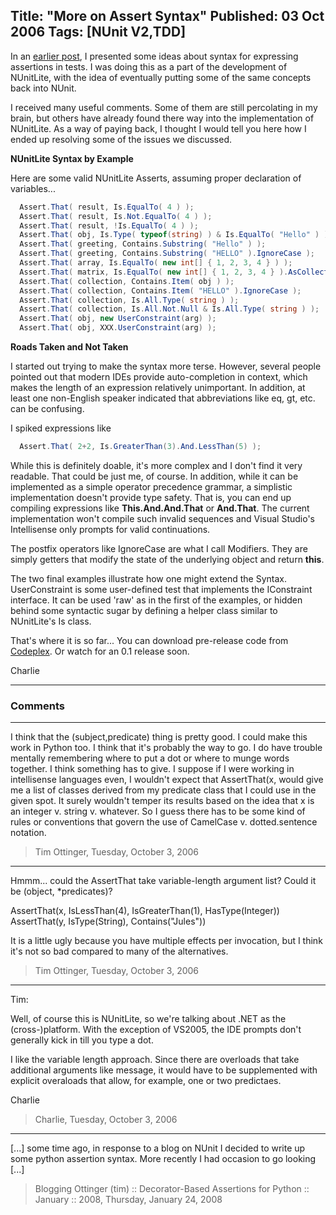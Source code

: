 Title: "More on Assert Syntax"
Published: 03 Oct 2006
Tags: [NUnit V2,TDD]
---
In an [earlier post](/technical/thinking-about-assert-syntax.html), I presented some ideas about syntax for expressing assertions in tests. I was doing this as a part of the development of NUnitLite, with the idea of eventually putting some of the same concepts back into NUnit.

I received many useful comments. Some of them are still percolating in my brain, but others have already found there way into the implementation of NUnitLite. As a way of paying back, I thought I would tell you here how I ended up resolving some of the issues we discussed.

**NUnitLite Syntax by Example**

Here are some valid NUnitLite Asserts, assuming proper declaration of variables...

```csharp
  Assert.That( result, Is.EqualTo( 4 ) );
  Assert.That( result, Is.Not.EqualTo( 4 ) );
  Assert.That( result, !Is.EqualTo( 4 ) );
  Assert.That( obj, Is.Type( typeof(string) ) & Is.EqualTo( "Hello" ) );
  Assert.That( greeting, Contains.Substring( "Hello" ) );
  Assert.That( greeting, Contains.Substring( "HELLO" ).IgnoreCase );
  Assert.That( array, Is.EqualTo( new int[] { 1, 2, 3, 4 } ) );
  Assert.That( matrix, Is.EqualTo( new int[] { 1, 2, 3, 4 } ).AsCollection );
  Assert.That( collection, Contains.Item( obj ) );
  Assert.That( collection, Contains.Item( "HELLO" ).IgnoreCase );
  Assert.That( collection, Is.All.Type( string ) );
  Assert.That( collection, Is.All.Not.Null & Is.All.Type( string ) );
  Assert.That( obj, new UserConstraint(arg) );
  Assert.That( obj, XXX.UserConstraint(arg) );
```


**Roads Taken and Not Taken**

I started out trying to make the syntax more terse. However, several people pointed out that modern IDEs provide auto-completion in context, which makes the length of an expression relatively unimportant. In addition, at least one non-English speaker indicated that abbreviations like eq, gt, etc. can be confusing.

I spiked expressions like


```csharp
  Assert.That( 2+2, Is.GreaterThan(3).And.LessThan(5) );
```

While this is definitely doable, it's more complex and I don't find it very readable. That could be just me, of course. In addition, while it can be implemented as a simple 
operator precedence grammar, a simplistic implementation doesn't provide type safety. That is, you can end up compiling expressions like **This.And.And.That** or **And.That**. The current implementation won't compile such invalid sequences and Visual Studio's Intellisense only prompts for valid continuations.

The postfix operators like IgnoreCase are what I call Modifiers. They are simply getters that modify the state of the underlying object and return **this**.

The two final examples illustrate how one might extend the Syntax. UserConstraint is some user-defined test that implements the IConstraint interface. It can be used 'raw' as in the first of the examples, or hidden behind some syntactic sugar by defining a helper class similar to NUnitLite's Is class.

That's where it is so far... You can download pre-release code from <a href="http://www.codeplex.com/SourceControl/ListDownloadableCommits.aspx?ProjectName=NUnitLite">Codeplex</a>. Or watch for an 0.1 release soon.

Charlie

---

### Comments

---

I think that the (subject,predicate) thing is pretty good. I could make this work in Python too.   I think that it's probably the way to go. I do have trouble mentally remembering where to put a dot or where to munge words together.  I think something has to give.  I suppose if I were working in intellisense languages even, I wouldn't expect that
        AssertThat(x, 
would give me a list of classes derived from my predicate class that I could use in the given spot.  It surely wouldn't temper its results based on the idea that x is an integer v. string v. whatever.  So I guess there has to be some kind of rules or conventions that govern the use of CamelCase v. dotted.sentence notation.
>Tim Ottinger, Tuesday, October 3, 2006

---

Hmmm... could the AssertThat take variable-length argument list? Could it be (object, *predicates)? 

AssertThat(x, IsLessThan(4), IsGreaterThan(1), HasType(Integer))
AssertThat(y, IsType(String), Contains("Jules"))

It is a little ugly because you have multiple effects per invocation, but I think it's not so bad compared to many of the alternatives.
>Tim Ottinger, Tuesday, October 3, 2006

---

Tim: 

Well, of course this is NUnitLite, so we're talking about .NET as the (cross-)platform. With the exception of VS2005, the IDE prompts don't generally kick in till you type a dot.

I like the variable length approach. Since there are overloads that take additional arguments like message, it would have to be supplemented with explicit overaloads that allow, for example, one or two predictaes.

Charlie
>Charlie, Tuesday, October 3, 2006

---

[...] some time ago, in response to a blog on NUnit I decided to write up some python assertion syntax. More recently I had occasion to go looking [...]
>Blogging Ottinger (tim) :: Decorator-Based Assertions for Python :: January :: 2008, Thursday, January 24, 2008
